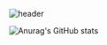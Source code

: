 ![header](https://capsule-render.vercel.app/api?type=transparent&fontColor=3399FF&height=300&section=header&text=OSH&fontSize=90)


![Anurag's GitHub stats](https://github-readme-stats.vercel.app/api?username=tjd985&show_icons=true&theme=radical)

<!--
**tjd985/tjd985** is a ✨ _special_ ✨ repository because its `README.md` (this file) appears on your GitHub profile.

Here are some ideas to get you started:

- 🔭 I’m currently working on ...
- 🌱 I’m currently learning ...
- 👯 I’m looking to collaborate on ...
- 🤔 I’m looking for help with ...
- 💬 Ask me about ...
- 📫 How to reach me: ...
- 😄 Pronouns: ...
- ⚡ Fun fact: ...
-->
